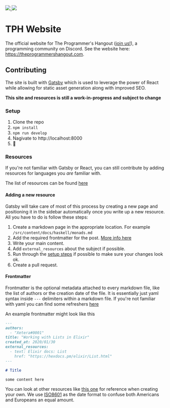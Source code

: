 <a href="https://discord.gg/programming">
  <img src="https://img.shields.io/discord/244230771232079873?color=%23dc1529&label=The%20Programmers%20Hangout" />
</a>

<a href="https://discord.gg/programming">
  <img src="https://cdn.discordapp.com/banners/244230771232079873/926cef2bb5f6fc981994fd198033b8aa.jpg?size=1024" />
</a>

# TPH Website

The official website for The Programmer's Hangout ([join us!](https://discord.gg/programming)), a programming community on Discord. See the website here: https://theprogrammershangout.com.

## Contributing

The site is built with [Gatsby](https://github.com/gatsbyjs/gatsby) which is used to leverage the power of React while
allowing for static asset generation along with improved SEO.

**This site and resources is still a work-in-progress and subject to change**

### Setup

1. Clone the repo
2. `npm install`
3. `npm run develop`
4. Nagivate to http://localhost:8000
5. :tada:

### Resources

If you're not familiar with Gatsby or React, you can still contribute by adding resources for languages you _are_ familiar with.

The list of resources can be found [here](/src/content/resources)

#### Adding a new resource

Gatsby will take care of most of this process by creating a new page and positioning it in the sidebar automatically once you write up a new resource. All you have to do is follow these steps:

1. Create a markdown page in the appropriate location. For example `/src/content/docs/haskell/monads.md`
2. Add the required frontmatter for the post. [More info here](#frontmatter)
3. Write your main content.
4. Add `external_resources` about the subject if possible.
5. Run through the [setup steps](#setup) if possible to make sure your changes look ok.
6. Create a pull request.

#### Frontmatter

Frontmatter is the optional metadata attached to every markdown file, like the list of authors or the creation date of the file. It is essentially just yaml syntax inside `---` delimiters within a markdown file. If you're not familiar with yaml you can find some refreshers [here](https://learnxinyminutes.com/docs/yaml/)

An example frontmatter might look like this

```md
---
authors:
  - "Xetera#0001"
title: "Working with Lists in Elixir"
created_at: 2020/01/30
external_resources:
  - text: Elixir docs: List
    href: "https://hexdocs.pm/elixir/List.html"
---

# Title

some content here
```

You can look at other resources like [this one](/src/content/resources/javascript/promises/intro.md) for reference when creating your own. We use [ISO8601](https://en.wikipedia.org/wiki/ISO_8601) as the date format to confuse both Americans and Europeans an equal amount.
